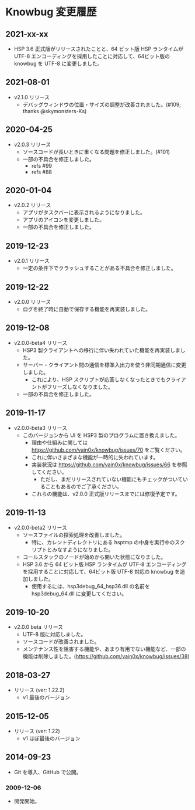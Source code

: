 # Knowbug 変更履歴

## 2021-xx-xx

- HSP 3.6 正式版がリリースされたことと、64 ビット版 HSP ランタイムが UTF-8 エンコーディングを採用したことに対応して、64ビット版の knowbug を UTF-8 に変更しました。

## 2021-08-01

- v2.1.0 リリース
    - デバッグウィンドウの位置・サイズの調整が改善されました。(#109; thanks @skymonsters-Ks)

## 2020-04-25

- v2.0.3 リリース
    - ソースコードが長いときに重くなる問題を修正しました。(#101)
    - 一部の不具合を修正しました。
        - refs #99
        - refs #88

## 2020-01-04

- v2.0.2 リリース
    - アプリがタスクバーに表示されるようになりました。
    - アプリのアイコンを変更しました。
    - 一部の不具合を修正しました。

## 2019-12-23

- v2.0.1 リリース
    - 一定の条件下でクラッシュすることがある不具合を修正しました。

## 2019-12-22

- v2.0.0 リリース
    - ログを終了時に自動で保存する機能を再実装しました。

## 2019-12-08

- v2.0.0-beta4 リリース
    - HSP3 製クライアントへの移行に伴い失われていた機能を再実装しました。
    - サーバー・クライアント間の通信を標準入出力を使う非同期通信に変更しました。
        - これにより、HSP スクリプトが応答しなくなったときでもクライアントがフリーズしなくなりました。
    - 一部の不具合を修正しました。

## 2019-11-17

- v2.0.0-beta3 リリース
    - このバージョンから UI を HSP3 製のプログラムに置き換えました。
        - 理由や仕組みに関しては <https://github.com/vain0x/knowbug/issues/70> をご覧ください。
        - これに伴いさまざまな機能が一時的に失われています。
        - 実装状況は <https://github.com/vain0x/knowbug/issues/66> を参照してください。
            - ただし、まだリリースされていない機能にもチェックがついていることもあるのでご了承ください。
        - これらの機能は、v2.0.0 正式版リリースまでには修復予定です。

## 2019-11-13

- v2.0.0-beta2 リリース
    - ソースファイルの探索処理を改善しました。
        - 特に、カレントディレクトリにある hsptmp の中身を実行中のスクリプトとみなすようになりました。
    - コールスタックのノードが始めから開いた状態になりました。
    - HSP 3.6 から 64 ビット版 HSP ランタイムが UTF-8 エンコーディングを採用することに対応して、64ビット版 UTF-8 対応の knowbug を追加しました。
        - 使用するには、hsp3debug_64_hsp36.dll の名前を hsp3debug_64.dll に変更してください。

## 2019-10-20

- v2.0.0 beta リリース
    - UTF-8 版に対応しました。
    - ソースコードが改善されました。
    - メンテナンス性を阻害する機能や、あまり有用でない機能など、一部の機能は削除しました。(https://github.com/vain0x/knowbug/issues/38)

## 2018-03-27

- リリース (ver: 1.22.2)
    - v1 最後のバージョン

## 2015-12-05

- リリース (ver: 1.22)
    - v1 ほぼ最後のバージョン

## 2014-09-23

- Git を導入、GitHub で公開。

### 2009-12-06

- 開発開始。
